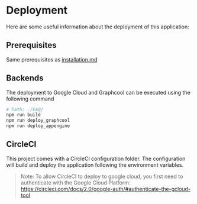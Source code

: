 # Deployment

Here are some useful information about the deployment of this application:

## Prerequisites

Same prerequisites as [installation.md](/docs/installation.md#prerequisites)

## Backends

The deployment to Google Cloud and Graphcool can be executed using the following command

```bash
# Path: ./FAQ/
npm run build
npm run deploy_graphcool
npm run deploy_appengine
```

## CircleCI

This project comes with a CircleCI configuration folder.
The configuration will build and deploy the application following the environment variables.

> Note: To allow CircleCI to deploy to google cloud, you first need to authenticate
> with the Google Cloud Platform: https://circleci.com/docs/2.0/google-auth/#authenticate-the-gcloud-tool
